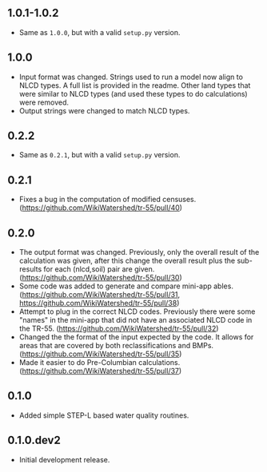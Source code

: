 ## 1.0.1-1.0.2

- Same as `1.0.0`, but with a valid `setup.py` version.

## 1.0.0

- Input format was changed. Strings used to run a model now align to NLCD types. A full list is provided in the readme. Other land types that were similar to NLCD types (and used these types to do calculations) were removed.
- Output strings were changed to match NLCD types.

## 0.2.2

- Same as `0.2.1`, but with a valid `setup.py` version.

## 0.2.1

- Fixes a bug in the computation of modified censuses. (https://github.com/WikiWatershed/tr-55/pull/40)

## 0.2.0

- The output format was changed. Previously, only the overall result of the calculation was given, after this change the overall result plus the sub-results for each (nlcd,soil) pair are given. (https://github.com/WikiWatershed/tr-55/pull/30)
- Some code was added to generate and compare mini-app ables. (https://github.com/WikiWatershed/tr-55/pull/31, https://github.com/WikiWatershed/tr-55/pull/38)
- Attempt to plug in the correct NLCD codes. Previously there were some "names" in the mini-app that did not have an associated NLCD code in the TR-55. (https://github.com/WikiWatershed/tr-55/pull/32)
- Changed the the format of the input expected by the code. It allows for areas that are covered by both reclassifications and BMPs. (https://github.com/WikiWatershed/tr-55/pull/35)
- Made it easier to do Pre-Columbian calculations. (https://github.com/WikiWatershed/tr-55/pull/37)

## 0.1.0

- Added simple STEP-L based water quality routines.

## 0.1.0.dev2

- Initial development release.
